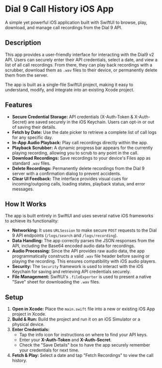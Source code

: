 # Dial 9 Call History iOS App

A simple yet powerful iOS application built with SwiftUI to browse, play, download, and manage call recordings from the Dial 9 API.

## Description

This app provides a user-friendly interface for interacting with the Dial9 v2 API. Users can securely enter their API credentials, select a date, and view a list of all call recordings. From there, they can play back recordings with a scrubber, download them as `.wav` files to their device, or permanently delete them from the server.

The app is built as a single-file SwiftUI project, making it easy to understand, modify, and integrate into an existing Xcode project.

## Features

- **Secure Credential Storage:** API credentials (X-Auth-Token & X-Auth-Secret) are saved securely in the iOS Keychain. Users can opt-in or out of saving their details.
- **Fetch by Date:** Use the date picker to retrieve a complete list of call logs for any specific day.
- **In-App Audio Playback:** Play call recordings directly within the app.
- **Playback Scrubber:** A dynamic progress bar appears for the currently playing recording, allowing you to scrub to any point in the call.
- **Download Recordings:** Save recordings to your device's Files app as standard `.wav` files.
- **Delete Recordings:** Permanently delete recordings from the Dial 9 server with a confirmation dialog to prevent accidents.
- **Clear UI Feedback:** The interface provides visual cues for incoming/outgoing calls, loading states, playback status, and error messages.

## How It Works

The app is built entirely in SwiftUI and uses several native iOS frameworks to achieve its functionality:

- **Networking:** It uses `URLSession` to make secure `POST` requests to the Dial 9 API endpoints (`/logs/search` and `/logs/recording`).
- **Data Handling:** The app correctly parses the JSON responses from the API, including the Base64 encoded audio data for recordings.
- **Audio Processing:** Since the API provides raw audio data, the app programmatically constructs a valid `.wav` file header before saving or playing the recording. This ensures compatibility with iOS audio players.
- **Security:** The `Security` framework is used to interact with the iOS Keychain for saving and retrieving API credentials securely.
- **File Management:** SwiftUI's `.fileExporter` is used to present a native "Save" sheet for downloading the `.wav` files.

## Setup

1.  **Open in Xcode:** Place the `main.swift` file into a new or existing iOS App project in Xcode.
2.  **Build & Run:** Build the project and run it on an iOS Simulator or a physical device.
3.  **Enter Credentials:**
    -   Tap the info icon for instructions on where to find your API keys.
    -   Enter your **X-Auth-Token** and **X-Auth-Secret**.
    -   Check the "Save Details" box to have the app securely remember your credentials for next time.
4.  **Fetch & Play:** Select a date and tap "Fetch Recordings" to view the call history.
